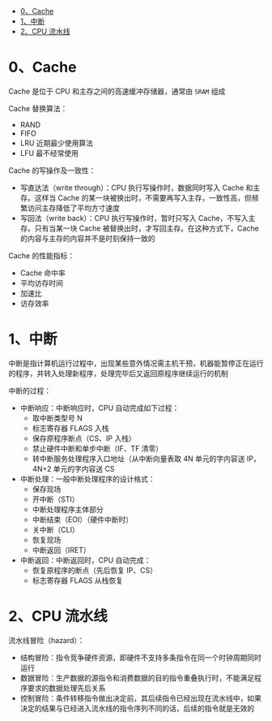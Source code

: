- [0、Cache](#0cache)
- [1、中断](#1中断)
- [2、CPU 流水线](#2cpu-流水线)

# 0、Cache
Cache 是位于 CPU 和主存之间的高速缓冲存储器，通常由 `SRAM` 组成

Cache 替换算法：
* RAND
* FIFO
* LRU 近期最少使用算法
* LFU 最不经常使用

Cache 的写操作及一致性：
* 写直达法（write through）：CPU 执行写操作时，数据同时写入 Cache 和主存。这样当 Cache 的某一块被换出时，不需要再写入主存，一致性高，但频繁访问主存降低了平均方寸速度
* 写回法（write back）：CPU 执行写操作时，暂时只写入 Cache，不写入主存。只有当某一块 Cache 被替换出时，才写回主存。在这种方式下，Cache 的内容与主存的内容并不是时刻保持一致的

Cache 的性能指标：
* Cache 命中率
* 平均访存时间
* 加速比
* 访存效率

# 1、中断
中断是指计算机运行过程中，出现某些意外情况需主机干预，机器能暂停正在运行的程序，并转入处理新程序，处理完毕后又返回原程序继续运行的机制

中断的过程：
* 中断响应：中断响应时，CPU 自动完成如下过程：
  * 取中断类型号 N
  * 标志寄存器 FLAGS 入栈
  * 保存原程序断点（CS、IP 入栈）
  * 禁止硬件中断和单步中断（IF、TF 清零）
  * 转中断服务处理程序入口地址（从中断向量表取 4N 单元的字内容送 IP，4N+2 单元的字内容送 CS
* 中断处理：一般中断处理程序的设计格式：
  * 保存现场
  * 开中断（STI）
  * 中断处理程序主体部分
  * 中断结束（EOI）（硬件中断时）
  * 关中断（CLI）
  * 恢复现场
  * 中断返回（IRET）
* 中断返回：中断返回时，CPU 自动完成：
  * 恢复原程序的断点（先后恢复 IP、CS）
  * 标志寄存器 FLAGS 从栈恢复

# 2、CPU 流水线
流水线冒险（hazard）：
* 结构冒险：指令竞争硬件资源，即硬件不支持多条指令在同一个时钟周期同时运行
* 数据冒险：生产数据的源指令和消费数据的目的指令重叠执行时，不能满足程序要求的数据处理先后关系
* 控制冒险：条件转移指令做出决定前，其后续指令已经出现在流水线中，如果决定的结果与已经进入流水线的指令序列不同的话，后续的指令就是无效的